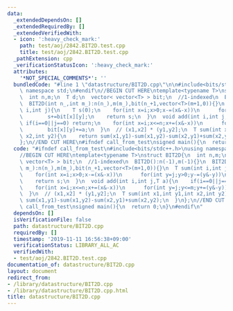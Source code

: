```yaml
---
data:
  _extendedDependsOn: []
  _extendedRequiredBy: []
  _extendedVerifiedWith:
  - icon: ':heavy_check_mark:'
    path: test/aoj/2842.BIT2D.test.cpp
    title: test/aoj/2842.BIT2D.test.cpp
  _pathExtension: cpp
  _verificationStatusIcon: ':heavy_check_mark:'
  attributes:
    '*NOT_SPECIAL_COMMENTS*': ''
  bundledCode: "#line 1 \"datastructure/BIT2D.cpp\"\n\n#include<bits/stdc++.h>\nusing\
    \ namespace std;\n#endif\n//BEGIN CUT HERE\ntemplate<typename T>\nstruct BIT2D{\n\
    \  int n,m;\n  T d;\n  vector< vector<T> > bit;\n  //1-indexed\n  BIT2D():n(-1),m(-1){}\n\
    \  BIT2D(int n_,int m_):n(n_),m(m_),bit(n_+1,vector<T>(m+1,0)){}\n  T sum(int\
    \ i,int j){\n    T s(0);\n    for(int x=i;x>0;x-=(x&-x))\n      for(int y=j;y>0;y-=(y&-y))\n\
    \        s+=bit[x][y];\n    return s;\n  }\n  void add(int i,int j,T a){\n   \
    \ if(i==0||j==0) return;\n    for(int x=i;x<=n;x+=(x&-x))\n      for(int y=j;y<=m;y+=(y&-y))\n\
    \        bit[x][y]+=a;\n  }\n  // (x1,x2] * (y1,y2];\n  T sum(int x1,int y1,int\
    \ x2,int y2){\n    return sum(x1,y1)-sum(x1,y2)-sum(x2,y1)+sum(x2,y2);\n  }\n\
    };\n//END CUT HERE\n#ifndef call_from_test\nsigned main(){\n  return 0;\n}\n#endif\n"
  code: "#ifndef call_from_test\n#include<bits/stdc++.h>\nusing namespace std;\n#endif\n\
    //BEGIN CUT HERE\ntemplate<typename T>\nstruct BIT2D{\n  int n,m;\n  T d;\n  vector<\
    \ vector<T> > bit;\n  //1-indexed\n  BIT2D():n(-1),m(-1){}\n  BIT2D(int n_,int\
    \ m_):n(n_),m(m_),bit(n_+1,vector<T>(m+1,0)){}\n  T sum(int i,int j){\n    T s(0);\n\
    \    for(int x=i;x>0;x-=(x&-x))\n      for(int y=j;y>0;y-=(y&-y))\n        s+=bit[x][y];\n\
    \    return s;\n  }\n  void add(int i,int j,T a){\n    if(i==0||j==0) return;\n\
    \    for(int x=i;x<=n;x+=(x&-x))\n      for(int y=j;y<=m;y+=(y&-y))\n        bit[x][y]+=a;\n\
    \  }\n  // (x1,x2] * (y1,y2];\n  T sum(int x1,int y1,int x2,int y2){\n    return\
    \ sum(x1,y1)-sum(x1,y2)-sum(x2,y1)+sum(x2,y2);\n  }\n};\n//END CUT HERE\n#ifndef\
    \ call_from_test\nsigned main(){\n  return 0;\n}\n#endif\n"
  dependsOn: []
  isVerificationFile: false
  path: datastructure/BIT2D.cpp
  requiredBy: []
  timestamp: '2019-11-11 16:56:38+09:00'
  verificationStatus: LIBRARY_ALL_AC
  verifiedWith:
  - test/aoj/2842.BIT2D.test.cpp
documentation_of: datastructure/BIT2D.cpp
layout: document
redirect_from:
- /library/datastructure/BIT2D.cpp
- /library/datastructure/BIT2D.cpp.html
title: datastructure/BIT2D.cpp
---
```

